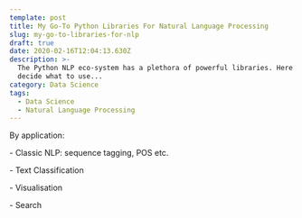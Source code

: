 ```yaml
---
template: post
title: My Go-To Python Libraries For Natural Language Processing
slug: my-go-to-libraries-for-nlp
draft: true
date: 2020-02-16T12:04:13.630Z
description: >-
  The Python NLP eco-system has a plethora of powerful libraries. Here's how I
  decide what to use...
category: Data Science
tags:
  - Data Science
  - Natural Language Processing
---
```

By application:

\- Classic NLP: sequence tagging, POS etc.

\- Text Classification

\- Visualisation

\- Search
